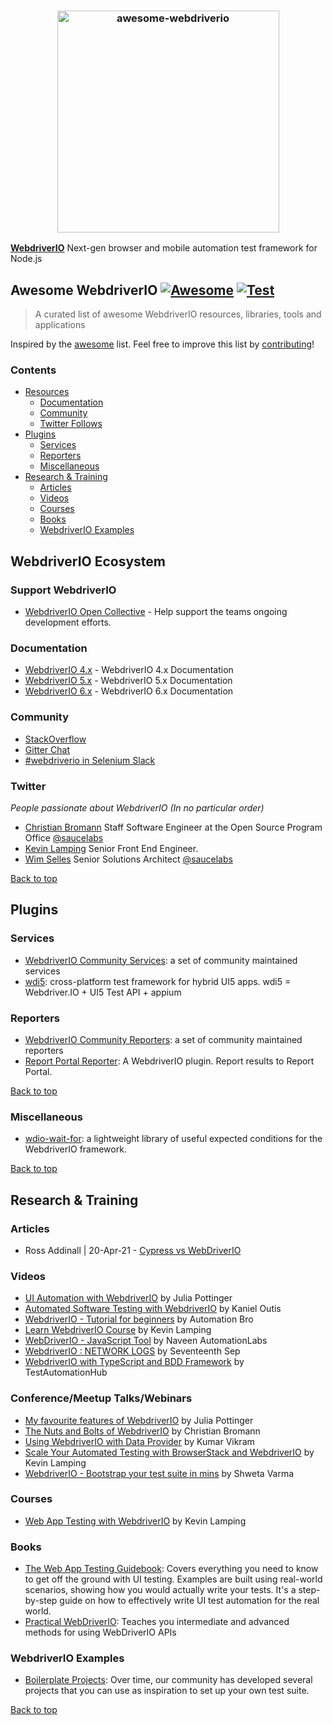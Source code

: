 <h3 align="center">
	<img width="355" src="https://raw.githubusercontent.com/webdriverio-community/awesome-webdriverio/main/.github/workflows/assets/awesome_webdriverio_branding.png" alt="awesome-webdriverio">
	<br>
</h3>

**[WebdriverIO](https://github.com/webdriverio/webdriverio)** Next-gen browser and mobile automation test framework for Node.js

## Awesome WebdriverIO [![Awesome](https://cdn.rawgit.com/sindresorhus/awesome/d7305f38d29fed78fa85652e3a63e154dd8e8829/media/badge.svg)](https://github.com/sindresorhus/awesome) [![Test](https://github.com/webdriverio-community/awesome-webdriverio/actions/workflows/test.yaml/badge.svg)](https://github.com/webdriverio-community/awesome-webdriverio/actions/workflows/test.yaml)

> A curated list of awesome WebdriverIO resources, libraries, tools and applications

Inspired by the [awesome](https://github.com/sindresorhus/awesome) list. Feel free to improve this list by [contributing](https://github.com/webdriverio-community/awesome-webdriverio/blob/master/contributing.md)!

<!--lint disable list-item-indent-->

### Contents

- [Resources](#webdriverio-ecosystem)
  - [Documentation](#documentation)
  - [Community](#community)
  - [Twitter Follows](#twitter)
- [Plugins](#plugins)
  - [Services](#services)
  - [Reporters](#reporters)
  - [Miscellaneous](#miscellaneous)
- [Research & Training](#research--training)
  - [Articles](#articles)
  - [Videos](#videos)
  - [Courses](#courses)
  - [Books](#books)
  - [WebdriverIO Examples](#webdriverio-examples)

<!--lint disable list-item-indent-->

## WebdriverIO Ecosystem

### Support WebdriverIO

- [WebdriverIO Open Collective](https://opencollective.com/webdriverio) - Help support the teams ongoing development efforts.

### Documentation

- [WebdriverIO 4.x](http://v4.webdriver.io) - WebdriverIO 4.x Documentation
- [WebdriverIO 5.x](http://v5.webdriver.io) - WebdriverIO 5.x Documentation
- [WebdriverIO 6.x](http://v6.webdriver.io) - WebdriverIO 6.x Documentation

### Community

- [StackOverflow](http://stackoverflow.com/tags/webdriver-io)
- [Gitter Chat](https://gitter.im/webdriverio/webdriverio)
- [#webdriverio in Selenium Slack](https://seleniumhq.slack.com/join/shared_invite/zt-f7jwg1n7-RVw4v4sMA7Zjufira_~EVw)

### Twitter

*People passionate about WebdriverIO (In no particular order)*

- [Christian Bromann](https://twitter.com/bromann) Staff Software Engineer at the Open Source Program Office [@saucelabs](https://saucelabs.com)
- [Kevin Lamping](https://twitter.com/klamping) Senior Front End Engineer.
- [Wim Selles](https://twitter.com/wswebcreation) Senior Solutions Architect [@saucelabs](https://saucelabs.com)

[Back to top](#contents)

## Plugins

### Services

- [WebdriverIO Community Services](https://github.com/webdriverio-community?q=service): a set of community maintained services
- [wdi5](https://github.com/js-soft/wdi5): cross-platform test framework for hybrid UI5 apps. wdi5 = Webdriver.IO + UI5 Test API + appium

### Reporters

- [WebdriverIO Community Reporters](https://github.com/webdriverio-community?q=reporter): a set of community maintained reporters
- [Report Portal Reporter](https://github.com/borisosipov/wdio-reportportal-reporter): A WebdriverIO plugin. Report results to Report Portal.

[Back to top](#contents)

### Miscellaneous

- [wdio-wait-for](https://github.com/webdriverio-community/wdio-wait-for): a lightweight library of useful expected conditions for the WebdriverIO framework.

[Back to top](#contents)

## Research & Training

### Articles

- Ross Addinall | 20-Apr-21 - [Cypress vs WebDriverIO](https://vitaq.io/2021/04/20/cypress-vs-webdriverio)

### Videos

- [UI Automation with WebdriverIO](https://testautomationu.applitools.com/webdriverio-tutorial) by Julia Pottinger
- [Automated Software Testing with WebdriverIO](https://www.udemy.com/course/automated-software-testing-with-webdriverio/) by Kaniel Outis
- [WebdriverIO - Tutorial for beginners](https://www.youtube.com/watch?v=e8goAKb6CC0&list=PL6AdzyjjD5HBbt9amjf3wIVMaobb28ZYN) by Automation Bro
- [Learn WebdriverIO Course](https://www.youtube.com/watch?v=I5hRcPH5dx8&list=PL0y7qCn3hjLY6JvohBcmUHKHf_iOi8WuF&ab_channel=Front-endTestingwithKevin) by Kevin Lamping
- [WebDriverIO - JavaScript Tool](https://www.youtube.com/watch?v=7J3FnyEGXd4&list=PLFGoYjJG_fqqswF8qDdWNG3b-BtZfiqQn&ab_channel=NaveenAutomationLabs) by Naveen AutomationLabs
- [WebdriverIO : NETWORK LOGS](https://www.youtube.com/watch?v=Be9IPyxHmLs) by Seventeenth Sep
- [WebdriverIO with TypeScript and BDD Framework](https://www.youtube.com/watch?v=FnC--5WB8ow&list=PLGk7ftfMz7jbZcArQU894rAfo6B1PbXbG&ab_channel=TestAutomationHub) by TestAutomationHub

### Conference/Meetup Talks/Webinars

- [My favourite features of WebdriverIO](https://www.youtube.com/watch?v=CHcjEI3YZ7Y) by Julia Pottinger
- [The Nuts and Bolts of WebdriverIO](https://www.youtube.com/watch?v=jOmvPpzLMf8) by Christian Bromann
- [Using WebdriverIO with Data Provider](https://www.youtube.com/watch?v=0YQCVJk8K_Q) by Kumar Vikram
- [Scale Your Automated Testing with BrowserStack and WebdriverIO](https://www.youtube.com/watch?v=bW3SM46xslE) by Kevin Lamping
- [WebdriverIO - Bootstrap your test suite in mins](https://www.youtube.com/watch?v=a7tdIkTeM0o) by Shweta Varma

### Courses

- [Web App Testing with WebdriverIO](https://learn.webdriver.io) by Kevin Lamping

### Books

- [The Web App Testing Guidebook](https://leanpub.com/webapp-testing-guidebook): Covers everything you need to know to get off the ground with UI testing. Examples are built using real-world scenarios, showing how you would actually write your tests. It's a step-by-step guide on how to effectively write UI test automation for the real world.
- [Practical WebDriverIO](https://www.springer.com/de/book/9781484266601): Teaches you intermediate and advanced methods for using WebDriverIO APIs

### WebdriverIO Examples

- [Boilerplate Projects](https://webdriver.io/docs/boilerplates): Over time, our community has developed several projects that you can use as inspiration to set up your own test suite.

[Back to top](#contents)
